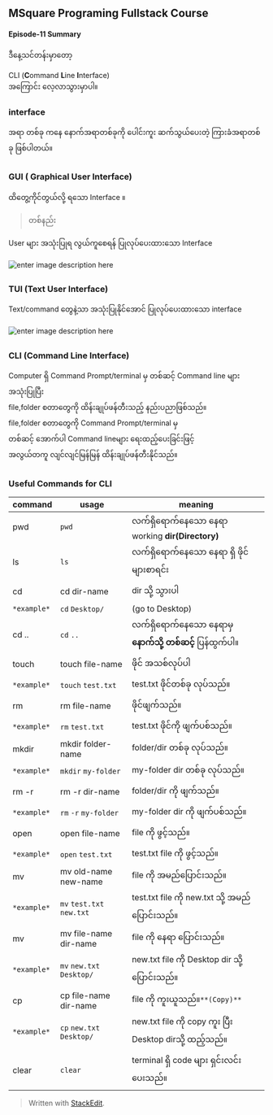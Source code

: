 ﻿## MSquare Programing Fullstack Course
#### Episode-11 Summary
ဒီနေ့သင်တန်းမှာတော့

CLI (**C**ommand **L**ine **I**nterface)<br>
  အကြောင်း လေ့လာသွားမှာပါ။
  ### **interface**
အရာ တစ်ခု ကနေ နောက်အရာတစ်ခုကို ပေါင်းကူး ဆက်သွယ်ပေးတဲ့ ကြားခံအရာတစ်ခု ဖြစ်ပါတယ်။
## 
### GUI ( Graphical User Interface)
ထိတွေ့ကိုင်တွယ်လို့ ရသော Interface ။<br>
>တစ်နည်း

User များ အသုံးပြုရ လွယ်ကူစေရန် ပြုလုပ်ပေးထားသော Interface<br><br>
![enter image description here](https://study.com/cimages/videopreview/videopreview-full/what-is-a-graphical-user-interface-gui-definition-components-examples_117052.jpg)
##
### TUI (Text User Interface)
Text/command တွေနဲ့သာ အသုံးပြုနိုင်အောင် ပြုလုပ်ပေးထားသော interface<br><br>
![enter image description here](https://upload.wikimedia.org/wikipedia/commons/thumb/2/29/Linux_command-line._Bash._GNOME_Terminal._screenshot.png/800px-Linux_command-line._Bash._GNOME_Terminal._screenshot.png)
##
### CLI (**C**ommand **L**ine **I**nterface)
Computer ရှိ Command Prompt/terminal မှ တစ်ဆင့် Command line များအသုံးပြုပြီး <br>
file,folder စတာတွေကို ထိန်းချုပ်ဖန်တီးသည့် နည်းပညာဖြစ်သည်။<br>
file,folder စတာတွေကို Command Prompt/terminal မှ <br>တစ်ဆင့် အောက်ပါ Command lineများ ရေးထည့်ပေးခြင်းဖြင့် <br>အလွယ်တကူ လျင်လျင်မြန်မြန် ထိန်းချုပ်ဖန်တီးနိုင်သည်။
##
### Useful Commands for CLI 
| command | usage | meaning|
|--|--|--|
|pwd  |`pwd`  |လက်ရှိရောက်နေသော နေရာ working **dir(Directory)**|
|ls  |`ls`  |လက်ရှိရောက်နေသော နေရာ ရှိ ဖိုင်များစာရင်း|
|cd  |cd dir-name  |dir  သို့ သွားပါ|
|`*example*`  |`cd` `Desktop/`  |(go to Desktop)|
|cd ..  |`cd` `..`  |လက်ရှိရောက်နေသော နေရာမှ  **နောက်သို့ တစ်ဆင့်** ပြန်ထွက်ပါ။|
|touch  |touch file-name  |ဖိုင် အသစ်လုပ်ပါ|
|`*example*` |`touch` `test.txt`  |test.txt ဖိုင်တစ်ခု လုပ်သည်။|
| rm |rm file-name  |ဖိုင်ဖျက်သည်။|
|`*example*` |`rm` `test.txt`  |test.txt ဖိုင်ကို  ဖျက်ပစ်သည်။|
|mkdir |mkdir folder-name  |folder/dir တစ်ခု လုပ်သည်။|
|`*example*` |`mkdir` `my-folder`  |my-folder dir တစ်ခု လုပ်သည်။|
| rm -r|rm -r dir-name  |folder/dir ကို ဖျက်သည်။|
|`*example*` |`rm` `-r` `my-folder`  |my-folder dir ကို  ဖျက်ပစ်သည်။|
| open|open file-name  |file ကို ဖွင့်သည်။|
|`*example*` |`open`  `test.txt`  |test.txt file ကို  ဖွင့်သည်။|
| mv|mv old-name new-name |file ကို အမည်ပြောင်းသည်။|
|`*example*` |`mv`  `test.txt` `new.txt` |test.txt file ကို new.txt သို့ အမည်ပြောင်းသည်။|
| mv|mv file-name dir-name |file ကို နေရာ ပြောင်းသည်။|
|`*example*` |`mv`  `new.txt` `Desktop/` |new.txt file ကို Desktop dir သို့ ပြောင်းသည်။|
| cp|cp file-name dir-name |file ကို ကူးယူသည်။`**(Copy)**`|
|`*example*` |`cp`  `new.txt` `Desktop/` |new.txt file ကို copy ကူး ပြီး Desktop dirသို့ ထည့်သည်။|
| clear|`clear`| terminal ရှိ code များ ရှင်းလင်းပေးသည်။|












> Written with [StackEdit](https://stackedit.io/).
